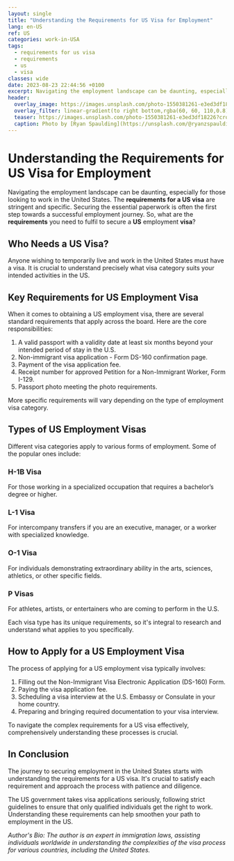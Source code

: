 ```yaml
---
layout: single
title: "Understanding the Requirements for US Visa for Employment"
lang: en-US
ref: US
categories: work-in-USA
tags:
  - requirements for us visa
  - requirements
  - us
  - visa
classes: wide
date: 2023-08-23 22:44:56 +0100
excerpt: Navigating the employment landscape can be daunting, especially for those looking to work in the United States.
header:
  overlay_image: https://images.unsplash.com/photo-1550381261-e3ed3df18226?crop=entropy&cs=tinysrgb&fit=max&fm=jpg&ixid=M3w0Nzk0ODB8MHwxfHNlYXJjaHw3fHxyZXF1aXJlbWVudHMlMjBmb3IlMjB1cyUyMHZpc2ElMkMlMjByZXF1aXJlbWVudHMlMkMlMjB1cyUyQyUyMHZpc2F8ZW58MHwwfHx8MTY5MjgyNzA5N3ww&ixlib=rb-4.0.3&q=80&w=1080
  overlay_filter: linear-gradient(to right bottom,rgba(60, 60, 110,0.8), rgba(178, 34, 52, 0.5))
  teaser: https://images.unsplash.com/photo-1550381261-e3ed3df18226?crop=entropy&cs=tinysrgb&fit=max&fm=jpg&ixid=M3w0Nzk0ODB8MHwxfHNlYXJjaHw3fHxyZXF1aXJlbWVudHMlMjBmb3IlMjB1cyUyMHZpc2ElMkMlMjByZXF1aXJlbWVudHMlMkMlMjB1cyUyQyUyMHZpc2F8ZW58MHwwfHx8MTY5MjgyNzA5N3ww&ixlib=rb-4.0.3&q=80&w=400
  caption: Photo by [Ryan Spaulding](https://unsplash.com/@ryanzspaulding?utm_source=wenospeakamericano&utm_medium=referral) on [Unsplash](https://unsplash.com/?utm_source=wenospeakamericano&utm_medium=referral)
---
```

  
  # Understanding the Requirements for US Visa for Employment

Navigating the employment landscape can be daunting, especially for those looking to work in the United States. The **requirements for a US visa** are stringent and specific. Securing the essential paperwork is often the first step towards a successful employment journey. So, what are the **requirements** you need to fulfil to secure a **US** employment **visa**?

## Who Needs a US Visa?

Anyone wishing to temporarily live and work in the United States must have a visa. It is crucial to understand precisely what visa category suits your intended activities in the US.

## Key Requirements for US Employment Visa

When it comes to obtaining a US employment visa, there are several standard requirements that apply across the board. Here are the core responsibilities:

1. A valid passport with a validity date at least six months beyond your intended period of stay in the U.S.
2. Non-immigrant visa application - Form DS-160 confirmation page.
3. Payment of the visa application fee.
4. Receipt number for approved Petition for a Non-Immigrant Worker, Form I-129.
5. Passport photo meeting the photo requirements.

More specific requirements will vary depending on the type of employment visa category. 

## Types of US Employment Visas

Different visa categories apply to various forms of employment. Some of the popular ones include:

### H-1B Visa

For those working in a specialized occupation that requires a bachelor’s degree or higher.

### L-1 Visa

For intercompany transfers if you are an executive, manager, or a worker with specialized knowledge.

### O-1 Visa

For individuals demonstrating extraordinary ability in the arts, sciences, athletics, or other specific fields.

### P Visas

For athletes, artists, or entertainers who are coming to perform in the U.S.

Each visa type has its unique requirements, so it's integral to research and understand what applies to you specifically.

## How to Apply for a US Employment Visa

The process of applying for a US employment visa typically involves:

1. Filling out the Non-Immigrant Visa Electronic Application (DS-160) Form.
2. Paying the visa application fee.
3. Scheduling a visa interview at the U.S. Embassy or Consulate in your home country.
4. Preparing and bringing required documentation to your visa interview.

To navigate the complex requirements for a US visa effectively, comprehensively understanding these processes is crucial.

## In Conclusion

The journey to securing employment in the United States starts with understanding the requirements for a US visa. It's crucial to satisfy each requirement and approach the process with patience and diligence.

The US government takes visa applications seriously, following strict guidelines to ensure that only qualified individuals get the right to work. Understanding these requirements can help smoothen your path to employment in the US.

_Author's Bio: The author is an expert in immigration laws, assisting individuals worldwide in understanding the complexities of the visa process for various countries, including the United States._